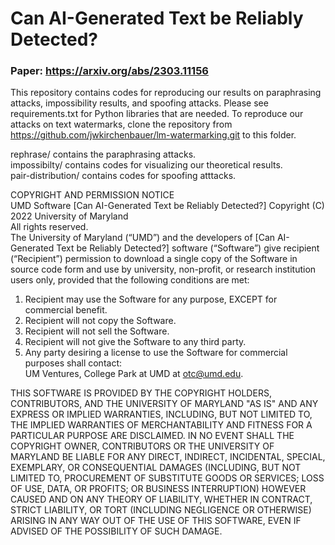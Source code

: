 # Can AI-Generated Text be Reliably Detected?
### Paper: https://arxiv.org/abs/2303.11156

This repository contains codes for reproducing our results on paraphrasing attacks, impossibility results, and spoofing attacks. Please see requirements.txt for Python libraries that are needed. To reproduce our attacks on text watermarks, clone the repository from https://github.com/jwkirchenbauer/lm-watermarking.git to this folder.

rephrase/ contains the paraphrasing attacks.<br/>
impossibilty/ contains codes for visualizing our theoretical results.<br/>
pair-distribution/ contains codes for spoofing atttacks.<br/>


<p/>
<p/>
<p/>

COPYRIGHT AND PERMISSION NOTICE <br/>
UMD Software [Can AI-Generated Text be Reliably Detected?] Copyright (C) 2022 University of Maryland<br/>
All rights reserved.<br/>
The University of Maryland (“UMD”) and the developers of [Can AI-Generated Text be Reliably Detected?] software (“Software”) give recipient (“Recipient”) permission to download a single copy of the Software in source code form and use by university, non-profit, or research institution users only, provided that the following conditions are met:<br/>
1)	Recipient may use the Software for any purpose, EXCEPT for commercial benefit.<br/>
2)	Recipient will not copy the Software.<br/>
3)	Recipient will not sell the Software.<br/>
4)	Recipient will not give the Software to any third party.<br/>
5)	Any party desiring a license to use the Software for commercial purposes shall contact:<br/>
UM Ventures, College Park at UMD at otc@umd.edu.


THIS SOFTWARE IS PROVIDED BY THE COPYRIGHT HOLDERS, CONTRIBUTORS, AND THE UNIVERSITY OF MARYLAND "AS IS" AND ANY EXPRESS OR IMPLIED WARRANTIES, INCLUDING, BUT NOT LIMITED TO, THE IMPLIED WARRANTIES OF MERCHANTABILITY AND FITNESS FOR A PARTICULAR PURPOSE ARE DISCLAIMED. IN NO  EVENT SHALL THE COPYRIGHT OWNER, CONTRIBUTORS OR THE UNIVERSITY OF MARYLAND BE LIABLE FOR ANY DIRECT, INDIRECT, INCIDENTAL, SPECIAL, EXEMPLARY, OR CONSEQUENTIAL DAMAGES (INCLUDING, BUT NOT LIMITED TO,  PROCUREMENT OF SUBSTITUTE GOODS OR SERVICES; LOSS OF USE, DATA, OR PROFITS; OR BUSINESS INTERRUPTION) HOWEVER CAUSED AND ON ANY THEORY OF LIABILITY, WHETHER IN CONTRACT, STRICT LIABILITY, OR TORT (INCLUDING NEGLIGENCE OR OTHERWISE) ARISING IN ANY WAY OUT OF THE USE OF THIS SOFTWARE, EVEN IF ADVISED OF THE POSSIBILITY OF SUCH DAMAGE.<br/>
